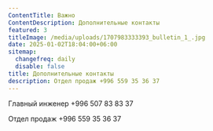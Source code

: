 ```yaml
---
ContentTitle: Важно
ContentDescription: Дополнительные контакты
featured: 3
titleImage: /media/uploads/1707983333393_bulletin_1_.jpg
date: 2025-01-02T18:04:00+06:00
sitemap:
  changefreq: daily
  disable: false
title: Дополнительные контакты
description: Отдел продаж +996 559 35 36 37
---
```


Главный инженер  +996 507 83 83 37

Отдел продаж +996 559 35 36 37
